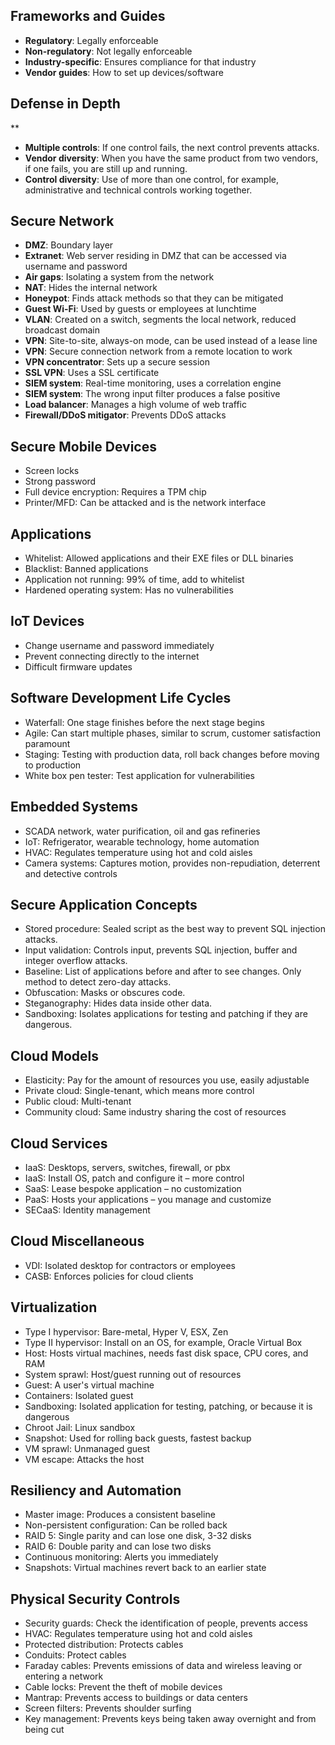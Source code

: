## Frameworks and Guides

+ **Regulatory**: Legally enforceable
+ **Non-regulatory**: Not legally enforceable
+ **Industry-specific**: Ensures compliance for that industry
+ **Vendor guides**: How to set up devices/software

## Defense in Depth
**
+ **Multiple controls**: If one control fails, the next control prevents attacks.
+ **Vendor diversity**: When you have the same product from two vendors, if one fails, you are still up and running.
+ **Control diversity**: Use of more than one control, for example, administrative and technical controls working together.

## Secure Network

+ **DMZ**: Boundary layer
+ **Extranet**: Web server residing in DMZ that can be accessed via username and password
+ **Air gaps**: Isolating a system from the network
+ **NAT**: Hides the internal network
+ **Honeypot**: Finds attack methods so that they can be mitigated
+ **Guest Wi-Fi**: Used by guests or employees at lunchtime
+ **VLAN**: Created on a switch, segments the local network, reduced broadcast domain
+ **VPN**: Site-to-site, always-on mode, can be used instead of a lease line
+ **VPN**: Secure connection network from a remote location to work
+ **VPN concentrator**: Sets up a secure session
+ **SSL VPN**: Uses a SSL certificate
+ **SIEM system**: Real-time monitoring, uses a correlation engine
+ **SIEM system**: The wrong input filter produces a false positive
+ **Load balancer**: Manages a high volume of web traffic
+ **Firewall/DDoS mitigator**: Prevents DDoS attacks

## Secure Mobile Devices

+ Screen locks
+ Strong password
+ Full device encryption: Requires a TPM chip
+ Printer/MFD: Can be attacked and is the network interface

## Applications

+ Whitelist: Allowed applications and their EXE files or DLL binaries
+ Blacklist: Banned applications
+ Application not running: 99% of time, add to whitelist
+ Hardened operating system: Has no vulnerabilities

## IoT Devices

+ Change username and password immediately
+ Prevent connecting directly to the internet
+ Difficult firmware updates

## Software Development Life Cycles

+ Waterfall: One stage finishes before the next stage begins
+ Agile: Can start multiple phases, similar to scrum, customer satisfaction paramount
+ Staging: Testing with production data, roll back changes before moving to production
+ White box pen tester: Test application for vulnerabilities

## Embedded Systems

+ SCADA network, water purification, oil and gas refineries
+ IoT: Refrigerator, wearable technology, home automation
+ HVAC: Regulates temperature using hot and cold aisles
+ Camera systems: Captures motion, provides non-repudiation, deterrent and detective controls

## Secure Application Concepts

+ Stored procedure: Sealed script as the best way to prevent SQL injection attacks.
+ Input validation: Controls input, prevents SQL injection, buffer and integer overflow attacks.
+ Baseline: List of applications before and after to see changes. Only method to detect zero-day attacks.
+ Obfuscation: Masks or obscures code.
+ Steganography: Hides data inside other data.
+ Sandboxing: Isolates applications for testing and patching if they are dangerous.

## Cloud Models

+ Elasticity: Pay for the amount of resources you use, easily adjustable
+ Private cloud: Single-tenant, which means more control
+ Public cloud: Multi-tenant
+ Community cloud: Same industry sharing the cost of resources

## Cloud Services

+ IaaS: Desktops, servers, switches, firewall, or pbx
+ IaaS: Install OS, patch and configure it – more control
+ SaaS: Lease bespoke application – no customization
+ PaaS: Hosts your applications – you manage and customize
+ SECaaS: Identity management

## Cloud Miscellaneous

+ VDI: Isolated desktop for contractors or employees
+ CASB: Enforces policies for cloud clients

## Virtualization

+ Type I hypervisor: Bare-metal, Hyper V, ESX, Zen
+ Type II hypervisor: Install on an OS, for example, Oracle Virtual Box
+ Host: Hosts virtual machines, needs fast disk space, CPU cores, and RAM
+ System sprawl: Host/guest running out of resources
+ Guest: A user's virtual machine
+ Containers: Isolated guest
+ Sandboxing: Isolated application for testing, patching, or because it is dangerous
+ Chroot Jail: Linux sandbox
+ Snapshot: Used for rolling back guests, fastest backup
+ VM sprawl: Unmanaged guest
+ VM escape: Attacks the host

## Resiliency and Automation

+ Master image: Produces a consistent baseline
+ Non-persistent configuration: Can be rolled back
+ RAID 5: Single parity and can lose one disk, 3-32 disks
+ RAID 6: Double parity and can lose two disks
+ Continuous monitoring: Alerts you immediately
+ Snapshots: Virtual machines revert back to an earlier state

## Physical Security Controls

+ Security guards: Check the identification of people, prevents access
+ HVAC: Regulates temperature using hot and cold aisles
+ Protected distribution: Protects cables
+ Conduits: Protect cables
+ Faraday cables: Prevents emissions of data and wireless leaving or entering a network
+ Cable locks: Prevent the theft of mobile devices
+ Mantrap: Prevents access to buildings or data centers
+ Screen filters: Prevents shoulder surfing
+ Key management: Prevents keys being taken away overnight and from being cut
